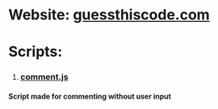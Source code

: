 # Website: [guessthiscode.com](guessthiscode.com)

# Scripts:

1. ### [comment.js](comment.js)

  #### Script made for commenting without user input
  
  
